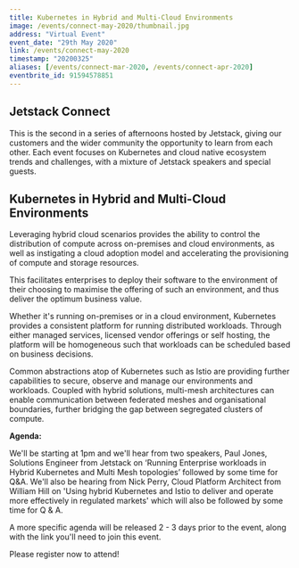 ```yaml
---
title: Kubernetes in Hybrid and Multi-Cloud Environments
image: /events/connect-may-2020/thumbnail.jpg
address: "Virtual Event"
event_date: "29th May 2020"
link: /events/connect-may-2020
timestamp: "20200325"
aliases: [/events/connect-mar-2020, /events/connect-apr-2020]
eventbrite_id: 91594578851
---
```


## Jetstack Connect

This is the second in a series of afternoons hosted by Jetstack, giving our customers and the wider community the opportunity to learn from each other. Each event focuses on Kubernetes and cloud native ecosystem trends and challenges, with a mixture of Jetstack speakers and special guests.

## Kubernetes in Hybrid and Multi-Cloud Environments

Leveraging hybrid cloud scenarios provides the ability to control the distribution of compute across on-premises and cloud environments, as well as instigating a cloud adoption model and accelerating the provisioning of compute and storage resources.

This facilitates enterprises to deploy their software to the environment of their choosing to maximise the offering of such an environment, and thus deliver the optimum business value.

Whether it's running on-premises or in a cloud environment, Kubernetes provides a consistent platform for running distributed workloads. Through either managed services, licensed vendor offerings or self hosting, the platform will be homogeneous such that workloads can be scheduled based on business decisions.

Common abstractions atop of Kubernetes such as Istio are providing further capabilities to secure, observe and manage our environments and workloads. Coupled with hybrid solutions, multi-mesh architectures can enable communication between federated meshes and organisational boundaries, further bridging the gap between segregated clusters of compute.

**Agenda:**

We'll be starting at 1pm and we'll hear from two speakers, Paul Jones, Solutions Engineer from Jetstack on  ‘Running Enterprise workloads in Hybrid Kubernetes and Multi Mesh topologies’ followed by some time for Q&A. We'll also be hearing from Nick Perry, Cloud Platform Architect from William Hill on 'Using hybrid Kubernetes and Istio to deliver and operate more effectively in regulated markets' which will also be followed by some time for Q & A.

A more specific agenda will be released 2 - 3 days prior to the event, along with the link you'll need to join this event.

Please register now to attend!
